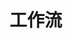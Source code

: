 # 工作流

<br/>

  <Linkcard 
  url="." 
  title="Midjourney"  
  logo="/blog/icon/midjourney.png"
  />

  <Linkcard 
  url="." 
  title="小红书"  
  logo="/blog/icon/xiaohongshu.png"
  />

  <Linkcard 
  url="." 
  title="番茄文娱"  
  logo="/blog/icon/fanqie.png"
  />
